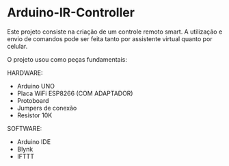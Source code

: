 # Arduino-IR-Controller

Este projeto consiste na criação de um controle remoto smart. A utilização e envio de comandos pode ser feita tanto por assistente virtual quanto por celular.

O projeto usou como peças fundamentais:

HARDWARE:
- Arduino UNO
- Placa WiFi ESP8266 (COM ADAPTADOR)
- Protoboard
- Jumpers de conexão
- Resistor 10K

SOFTWARE:
- Arduino IDE
- Blynk
- IFTTT
